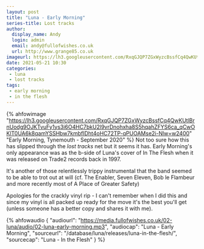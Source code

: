 ```yaml
---
layout: post
title: "Luna - Early Morning"
series-title: Lost tracks
author:
  display_name: Andy
  login: admin
  email: andy@fullofwishes.co.uk
  url: http://www.grange85.co.uk
imageurl: https://lh3.googleusercontent.com/RxqGJQP7ZGxWyzcBssfCq4QwKUtlBrnUodg9OJKTvuFy1ys3i6O4HC7bkU2l9vrDnohxha8S5hqahZFYS6ca_qCwOKlT0UA6k8qamYSSHbw7kmbfIDht4oHC72TP-qPUOAMse2i-Nlw=w2400
date: 2021-05-21 10:30
categories:
 - luna
 - lost tracks
tags:
 - early morning
 - in the flesh
---
```

{% ahfowimage "https://lh3.googleusercontent.com/RxqGJQP7ZGxWyzcBssfCq4QwKUtlBrnUodg9OJKTvuFy1ys3i6O4HC7bkU2l9vrDnohxha8S5hqahZFYS6ca_qCwOKlT0UA6k8qamYSSHbw7kmbfIDht4oHC72TP-qPUOAMse2i-Nlw=w2400" "Early Morning, Tynemouth - September 2020" %}
Not too sure how this has slipped through the _lost tracks_ net but it seems it has. Early Morning's only appearance was as the b-side of Luna's cover of In The Flesh when it was released on Trade2 records back in 1997.

It's another of those relentlessly trippy instrumental that the band seemed to be able to trot out at will (cf. The Enabler, Seven Eleven, Bob le Flambeur and more recently most of A Place of Greater Safety)

Apologies for the crackly vinyl rip - I can't remember when I did this and since my vinyl is all packed up ready for the move it's the best you'll get (unless someone has a better copy and shares it with me).


{% ahfowaudio {
"audiourl": "https://media.fullofwishes.co.uk/02-luna/audio/02-luna-early-morning.mp3",
"audiocap": "Luna - Early Morning",
"sourceurl": "/database/luna/releases/luna-in-the-flesh/",
"sourcecap": "Luna - In the Flesh"
} %}

